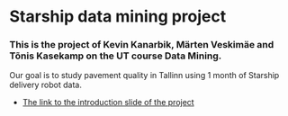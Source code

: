 # Starship data mining project

### This is the project of Kevin Kanarbik, Märten Veskimäe and Tõnis Kasekamp on the UT course Data Mining.

Our goal is to study pavement quality in Tallinn using 1 month of Starship delivery robot data.

* [The link to the introduction slide of the project](https://docs.google.com/presentation/d/1QthysiZMaAf4sfnoNVKe-ELdR3d_HmjVbtlhFTmE01I/edit#slide=id.g2b7c3c841b_0_168)



